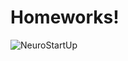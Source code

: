 # Homeworks!

![NeuroStartUp](https://github.com/netology-ds-team/git-homeworks/blob/main/1_self/logo.png)
